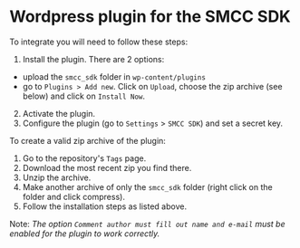 # Wordpress plugin for the SMCC SDK

To integrate you will need to follow these steps:

1. Install the plugin. There are 2 options:
  - upload the `smcc_sdk` folder in `wp-content/plugins`
  - go to `Plugins > Add new`. Click on `Upload`, choose the zip archive (see below) and click on `Install Now`.
2. Activate the plugin.
3. Configure the plugin (go to `Settings` > `SMCC SDK`) and set a secret key.

To create a valid zip archive of the plugin:

1. Go to the repository's `Tags` page.
2. Download the most recent zip you find there.
3. Unzip the archive.
4. Make another archive of only the `smcc_sdk` folder (right click on the folder and click compress).
5. Follow the installation steps as listed above.

Note: *The option `Comment author must fill out name and e-mail` must be enabled for the plugin to work correctly.*


